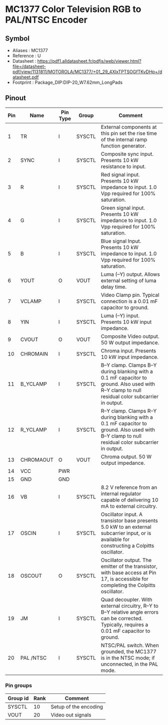 # MC1377 Color Television RGB to PAL/NTSC Encoder

## Symbol

* Aliases : MC1377
* Reference : U
* Datasheet : https://pdf1.alldatasheet.fr/pdfjs/web/viewer.html?file=/datasheet-pdf/view/1131811/MOTOROLA/MC1377/+01_29_4XlxTPTSOGfTKvDHp+/datasheet.pdf
* Footprint : Package_DIP:DIP-20_W7.62mm_LongPads

## Pinout

|Pin|Name|Pin Type|Group|Comment|
|---|---|---|---|---|
|1|TR|I|SYSCTL|External components at this pin set the rise time of the internal ramp function generator.|
|2|SYNC|I|SYSCTL|Composite sync input. Presents 10 kW resistance to input.|
|3|R|I|SYSCTL|Red signal input. Presents 10 kW impedance to input. 1.0 Vpp required for 100% saturation.|
|4|G|I|SYSCTL|Green signal input. Presents 10 kW impedance to input. 1.0 Vpp required for 100% saturation.|
|5|B|I|SYSCTL|Blue signal Input. Presents 10 kW impedance to input. 1.0 Vpp required for 100% saturation.|
|6|YOUT|O|VOUT|Luma (–Y) output. Allows external setting of luma delay time.|
|7|VCLAMP|I|SYSCTL|Video Clamp pin. Typical connection is a 0.01 mF capacitor to ground.|
|8|YIN|I|SYSCTL|Luma (–Y) input. Presents 10 kW input impedance.|
|9|CVOUT|O|VOUT|Composite Video output. 50 W output impedance.|
|10|CHROMAIN|I|SYSCTL|Chroma input. Presents 10 kW input impedance.|
|11|B_YCLAMP|I|SYSCTL|B–Y clamp. Clamps B–Y during blanking with a 0.1 mF capacitor to ground. Also used with R–Y clamp to null residual color subcarrier in output.|
|12|R_YCLAMP|I|SYSCTL|R–Y clamp. Clamps R–Y during blanking with a 0.1 mF capacitor to ground. Also used with B–Y clamp to null residual color subcarrier in output.|
|13|CHROMAOUT|O|VOUT|Chroma output. 50 W output impedance.|
|14|VCC|PWR|||
|15|GND|GND|||
|16|VB|I|SYSCTL|8.2 V reference from an internal regulator capable of delivering 10 mA to external circuitry.|
|17|OSCIN|I|SYSCTL|Oscillator input. A transistor base presents 5.0 kW to an external subcarrier input, or is available for constructing a Colpitts oscillator.|
|18|OSCOUT|O|SYSCTL|Oscillator output. The emitter of the transistor, with base access at Pin 17, is accessible for completing the Colpitts oscillator.|
|19|JM|I|SYSCTL|Quad decoupler. With external circuitry, R–Y to B–Y relative angle errors can be corrected. Typically, requires a 0.01 mF capacitor to ground.|
|20|PAL /NTSC|I|SYSCTL|NTSC/PAL switch. When grounded, the MC1377 is in the NTSC mode; if unconnected, in the PAL mode.|

### Pin groups

|Group id|Rank|Comment|
|---|---|---|
|SYSCTL|10|Setup of the encoding|
|VOUT|20|Video out signals|
